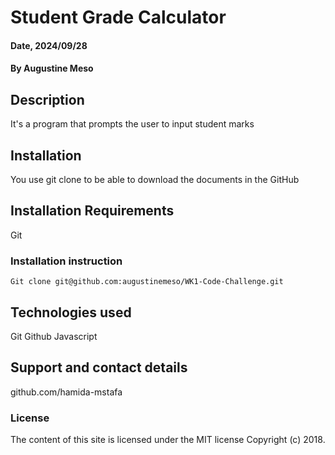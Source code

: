 # Student Grade Calculator

#### Date, 2024/09/28

#### By Augustine Meso

## Description
It's a program that prompts the user to input student marks

## Installation
You use git clone to be able to download the documents in the GitHub

## Installation Requirements
Git

### Installation instruction
```
Git clone git@github.com:augustinemeso/WK1-Code-Challenge.git

```


## Technologies used
Git
Github
Javascript

## Support and contact details
github.com/hamida-mstafa

### License
The content of this site is licensed under the MIT license
Copyright (c) 2018.
